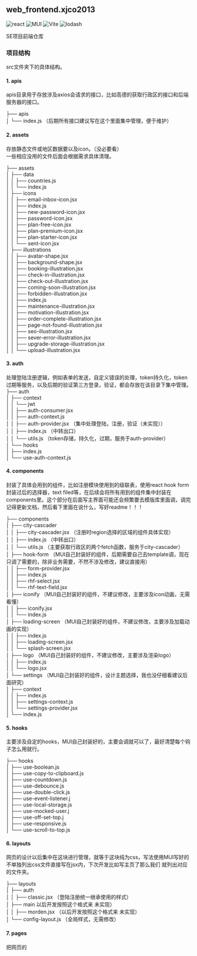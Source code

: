 ## web_frontend.xjco2013
![react](https://img.shields.io/badge/React-%20?style=for-the-badge&logo=React&color=blue)
![MUI](https://img.shields.io/badge/MUI-%20?style=for-the-badge&logo=MUI&color=white)
![Vite](https://img.shields.io/badge/VITE-%20?style=for-the-badge&logo=VITE&color=orange)
![lodash](https://img.shields.io/badge/lodash-%20?style=for-the-badge&logo=lodash&color=grey)


SE项目前端仓库

### 项目结构
src文件夹下的具体结构。

#### 1. apis
  
apis目录用于存放涉及axios会请求的接口，比如高德的获取行政区的接口和后端服务器的接口。
  
├── apis  
│   └── index.js （后期所有接口建议写在这个里面集中管理，便于维护）
  
#### 2. assets
  
存放静态文件或地区数据要以及icon。（没必要看）  
一些相应没用的文件后面会根据需求具体清理。
  
├── assets  
│   ├── data  
│   │   ├── countries.js  
│   │   └── index.js  
│   ├── icons  
│   │   ├── email-inbox-icon.jsx  
│   │   ├── index.js  
│   │   ├── new-password-icon.jsx  
│   │   ├── password-icon.jsx  
│   │   ├── plan-free-icon.jsx  
│   │   ├── plan-premium-icon.jsx  
│   │   ├── plan-starter-icon.jsx  
│   │   └── sent-icon.jsx  
│   ├── illustrations  
│   │   ├── avatar-shape.jsx  
│   │   ├── background-shape.jsx  
│   │   ├── booking-illustration.jsx  
│   │   ├── check-in-illustration.jsx  
│   │   ├── check-out-illustration.jsx  
│   │   ├── coming-soon-illustration.jsx  
│   │   ├── forbidden-illustration.jsx  
│   │   ├── index.js  
│   │   ├── maintenance-illustration.jsx  
│   │   ├── motivation-illustration.jsx  
│   │   ├── order-complete-illustration.jsx  
│   │   ├── page-not-found-illustration.jsx  
│   │   ├── seo-illustration.jsx  
│   │   ├── sever-error-illustration.jsx  
│   │   ├── upgrade-storage-illustration.jsx  
│   │   └── upload-illustration.jsx  

#### 3. auth
  
处理登陆注册逻辑，例如表单的发送，自定义错误的处理，token持久化，token过期等服务，以及后期的验证第三方登录，验证，都会存放在该目录下集中管理。
├── auth  
│   ├── context  
│   │   └── jwt  
│   │       ├── auth-consumer.jsx  
│   │       ├── auth-context.js  
│   │       ├── auth-provider.jsx （集中处理登陆，注册，验证（未实现））  
│   │       ├── index.js （中转出口）  
│   │       └── utils.js （token存储，持久化，过期，服务于auth-provider）  
│   └── hooks  
│       ├── index.js  
│       └── use-auth-context.js  
  
#### 4. components
  
封装了具体会用到的组件，比如注册模块使用到的级联表，使用react hook form封装过后的选择器，text filed等，在后续会将所有用到的组件集中封装在components里。这个部分在后面写主界面可能还会频繁要去模版库里面调，调完记得更新文档，然后看下里面在说什么，写好readme！！！
  
├── components  
│   ├── city-cascader   
│   │   ├── city-cascader.jsx （注册时region选择的区域的组件具体实现）  
│   │   ├── index.js （中转出口）  
│   │   └── utils.js （主要获取行政区的两个fetch函数，服务于city-cascader）  
│   ├── hook-form （MUI自己封装好的组件，后期需要自己去template调，现在只调了需要的，除非业务需要，不然不涉及修改，建议直接用）  
│   │   ├── form-provider.jsx   
│   │   ├── index.js  
│   │   ├── rhf-select.jsx  
│   │   └── rhf-text-field.jsx  
│   ├── iconify  （MUI自己封装好的组件，不建议修改，主要涉及icon动画，无需看懂）  
│   │   ├── iconify.jsx  
│   │   └── index.js  
│   ├── loading-screen （MUI自己封装好的组件，不建议修改，主要涉及加载动画的实现）  
│   │   ├── index.js  
│   │   ├── loading-screen.jsx  
│   │   └── splash-screen.jsx  
│   ├── logo  （MUI自己封装好的组件，不建议修改，主要涉及渲染logo）  
│   │   ├── index.js  
│   │   └── logo.jsx  
│   └── settings （MUI自己封装好的组件，设计主题选择，我也没仔细看建议后面研究）  
│       ├── context  
│       │   ├── index.js  
│       │   ├── settings-context.js  
│       │   └── settings-provider.jsx  
│       └── index.js  
  
#### 5. hooks
  
主要涉及自定的hooks，MUI自己封装好的，主要会调就可以了，最好清楚每个钩子怎么用就行。
  
├── hooks  
│   ├── use-boolean.js  
│   ├── use-copy-to-clipboard.js  
│   ├── use-countdown.js  
│   ├── use-debounce.js  
│   ├── use-double-click.js  
│   ├── use-event-listener.j  
│   ├── use-local-storage.js  
│   ├── use-mocked-user.j  
│   ├── use-off-set-top.j  
│   ├── use-responsive.js  
│   └── use-scroll-to-top.js  
  
#### 6. layouts
  
网页的设计以后集中在这块进行管理，就等于这块纯为css，写法使用MUI写好的不单独列出css文件直接写在jsx内，下次开发比如写主页了那么我们
就列出对应的文件夹。
  
├── layouts  
│   ├── auth  
│   │   ├── classic.jsx  （登陆注册统一继承使用的样式）  
│   ├── main              以后开发按照这个格式来 未实现）  
│   │   ├── morden.jsx   （以后开发按照这个格式来 未实现）  
│   └── config-layout.js （全局样式，无需修改）  
  
#### 7. pages
  
把网页的<title>和每个部分不同的视图结<view/>合起来提性能，但这个写法过于工业化了 然后导出这个组件在routes部分
和layout结合
  
├── pages  
│   ├── Home          （随便糊的 后面决定了要删）  
│   │   └── index.jsx （随便糊的 后面决定了要删）  
│   ├── Layout  
│   │   ├── index.jsx （随便糊的 后面决定了要删）  
│   │   └── index.scss（随便糊的 后面决定了要删）  
│   └── auth  
│       ├── login.jsx  
│       └── register.jsx  
  
### 8. routes
  
把pages部分导出的组件与layout部分导出的组件结合，导出成路由，方便管理。也就是说在这部分(html + js)与(css)结合。
  
├── routes  
│   ├── components （MUI自己封装的路由组件）  
│   │   ├── index.js  
│   │   └── router-link.jsx  
│   ├── hooks      （MUI自己定义的路由钩子）  
│   │   ├── index.js  
│   │   ├── use-active-link.js  
│   │   ├── use-params.js  
│   │   ├── use-pathname.js  
│   │   ├── use-router.js  
│   │   └── use-search-params.js  
│   ├── paths.js    （重要！！！集中管理了所有的页面路由）  
│   └── sections    （组装完成后导出成路由，以后所有页面的组装在这完成）  
│       ├── auth.jsx  
│       └── index.jsx  
  
### 9.sections
  
主要完成视图，简单点理解为在这里写好了html + js 然后导出。
  
├── sections  
│   ├── Home （随便糊的 后面改下名字开始写主页）  
│   └── auth  
│       └── jwt  
│           ├── index.js  
│           ├── jwt-login-view.jsx  
│           └── jwt-register-view.jsx  
  
### 10.theme
  
MUI主题文件，以后需要可以在这里修改主题。具体参照MUI文档。
  
├── theme  
│   ├── css.js  
│   ├── custom-shadows.js  
│   ├── index.jsx  
│   ├── overrides  
│   │   ├── components  
│   │   │   ├── accordion.js  
│   │   │   ├── alert.js  
│   │   │   ├── appbar.js  
│   │   │   ├── autocomplete.js  
│   │   │   ├── avatar.js  
│   │   │   ├── backdrop.js  
│   │   │   ├── badge.js  
│   │   │   ├── breadcrumbs.js  
│   │   │   ├── button-group.js  
│   │   │   ├── button.js  
│   │   │   ├── card.js  
│   │   │   ├── checkbox.js  
│   │   │   ├── chip.js  
│   │   │   ├── css-baseline.js  
│   │   │   ├── data-grid.js  
│   │   │   ├── date-picker.jsx  
│   │   │   ├── dialog.js  
│   │   │   ├── drawer.js  
│   │   │   ├── fab.js  
│   │   │   ├── list.js  
│   │   │   ├── loading-button.js  
│   │   │   ├── menu.js  
│   │   │   ├── pagination.js  
│   │   │   ├── paper.js  
│   │   │   ├── popover.js  
│   │   │   ├── progress.js  
│   │   │   ├── radio.js  
│   │   │   ├── rating.js  
│   │   │   ├── select.js  
│   │   │   ├── skeleton.js  
│   │   │   ├── slider.js  
│   │   │   ├── stepper.js  
│   │   │   ├── svg-icon.js  
│   │   │   ├── switch.js  
│   │   │   ├── table.js  
│   │   │   ├── tabs.js  
│   │   │   ├── textfield.js  
│   │   │   ├── timeline.js  
│   │   │   ├── toggle-button.js  
│   │   │   ├── tooltip.js  
│   │   │   ├── tree-view.js  
│   │   │   └── typography.js  
│   │   ├── default-props.jsx  
│   │   └── index.js  
│   ├── palette.js  
│   ├── shadows.js  
│   └── typography.js  
  
### 11.utils
  
这个部分就是各个部分会用到的工具，最主要就是会用axios就可以了其他我来维护。
  
└── utils  
    ├── axios.js   （最主要的utils 设计get post delete 还有自定义error都在这个里面）  
    ├── change-case.js  （MUI自定义的大小写切换）  
    ├── format-time.js  （MUI自定义的时间统一）  
    ├── highlight.js     MUI定义的）  
    ├── storage-available.js （MUI定义的）  
    └── zh-en.js   （地区的中英文切换，可能后期还要维护）  
  
### 总结
整个前端项目打算主要依据MUI的template做减法，然后根据业务需要自己添加一些自定义的组件，整个项目最重要的就是弄懂结构，然后根据结构去实现功能。